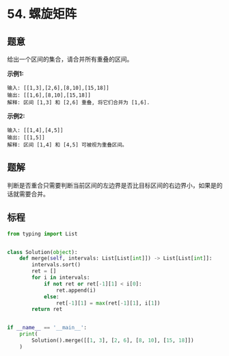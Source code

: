 # 54. 螺旋矩阵

## 题意

给出一个区间的集合，请合并所有重叠的区间。

**示例1:**

```
输入: [[1,3],[2,6],[8,10],[15,18]]
输出: [[1,6],[8,10],[15,18]]
解释: 区间 [1,3] 和 [2,6] 重叠, 将它们合并为 [1,6].
```

**示例2:**

```
输入: [[1,4],[4,5]]
输出: [[1,5]]
解释: 区间 [1,4] 和 [4,5] 可被视为重叠区间。
```

## 题解

判断是否重合只需要判断当前区间的左边界是否比目标区间的右边界小，如果是的话就需要合并。

## 标程
```python
from typing import List


class Solution(object):
    def merge(self, intervals: List[List[int]]) -> List[List[int]]:
        intervals.sort()
        ret = []
        for i in intervals:
            if not ret or ret[-1][1] < i[0]:
                ret.append(i)
            else:
                ret[-1][1] = max(ret[-1][1], i[1])
        return ret


if __name__ == '__main__':
    print(
        Solution().merge([[1, 3], [2, 6], [8, 10], [15, 18]])
    )

```